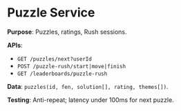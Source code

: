 # Puzzle Service

**Purpose**: Puzzles, ratings, Rush sessions.

**APIs**:
- `GET /puzzles/next?userId`
- `POST /puzzle-rush/start|move|finish`
- `GET /leaderboards/puzzle-rush`

**Data**: `puzzles(id, fen, solution[], rating, themes[])`.

**Testing**: Anti-repeat; latency under 100ms for next puzzle.
